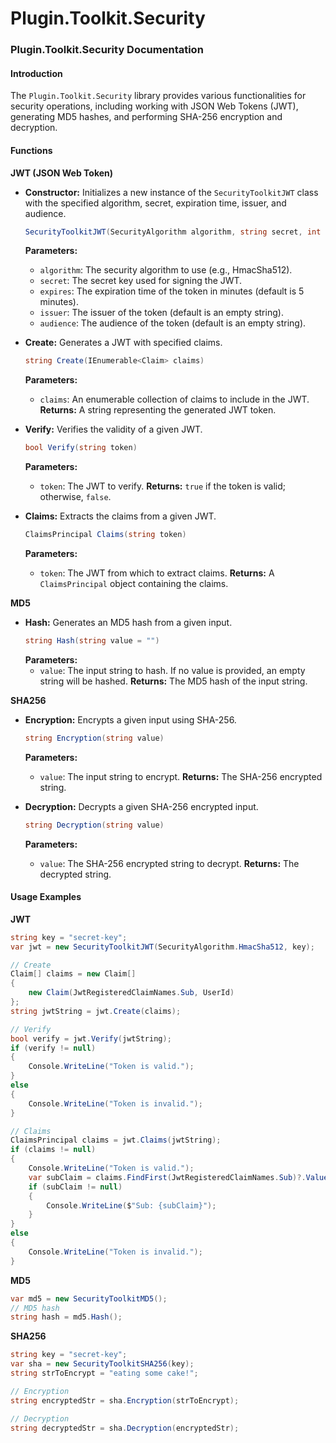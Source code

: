 # Plugin.Toolkit.Security

### Plugin.Toolkit.Security Documentation

#### Introduction
The `Plugin.Toolkit.Security` library provides various functionalities for security operations, including working with JSON Web Tokens (JWT), generating MD5 hashes, and performing SHA-256 encryption and decryption.

#### Functions

**JWT (JSON Web Token)**
   - **Constructor:** Initializes a new instance of the `SecurityToolkitJWT` class with the specified algorithm, secret, expiration time, issuer, and audience.
     ```csharp
     SecurityToolkitJWT(SecurityAlgorithm algorithm, string secret, int expires = 5, string issuer = "", string audience = "")
     ```
     **Parameters:**
     - `algorithm`: The security algorithm to use (e.g., HmacSha512).
     - `secret`: The secret key used for signing the JWT.
     - `expires`: The expiration time of the token in minutes (default is 5 minutes).
     - `issuer`: The issuer of the token (default is an empty string).
     - `audience`: The audience of the token (default is an empty string).

   - **Create:** Generates a JWT with specified claims.
     ```csharp
     string Create(IEnumerable<Claim> claims)
     ```
     **Parameters:**
     - `claims`: An enumerable collection of claims to include in the JWT.
     **Returns:** A string representing the generated JWT token.

   - **Verify:** Verifies the validity of a given JWT.
     ```csharp
     bool Verify(string token)
     ```
     **Parameters:**
     - `token`: The JWT to verify.
     **Returns:** `true` if the token is valid; otherwise, `false`.

   - **Claims:** Extracts the claims from a given JWT.
     ```csharp
     ClaimsPrincipal Claims(string token)
     ```
     **Parameters:**
     - `token`: The JWT from which to extract claims.
     **Returns:** A `ClaimsPrincipal` object containing the claims.

**MD5**
   - **Hash:** Generates an MD5 hash from a given input.
     ```csharp
     string Hash(string value = "")
     ```
     **Parameters:**
     - `value`: The input string to hash. If no value is provided, an empty string will be hashed.
     **Returns:** The MD5 hash of the input string.

**SHA256**
   - **Encryption:** Encrypts a given input using SHA-256.
     ```csharp
     string Encryption(string value)
     ```
     **Parameters:**
     - `value`: The input string to encrypt.
     **Returns:** The SHA-256 encrypted string.

   - **Decryption:** Decrypts a given SHA-256 encrypted input.
     ```csharp
     string Decryption(string value)
     ```
     **Parameters:**
     - `value`: The SHA-256 encrypted string to decrypt.
     **Returns:** The decrypted string.

#### Usage Examples

**JWT**
```csharp
string key = "secret-key";
var jwt = new SecurityToolkitJWT(SecurityAlgorithm.HmacSha512, key);

// Create
Claim[] claims = new Claim[]
{
    new Claim(JwtRegisteredClaimNames.Sub, UserId)
};
string jwtString = jwt.Create(claims);

// Verify
bool verify = jwt.Verify(jwtString);
if (verify != null)
{
    Console.WriteLine("Token is valid.");
}
else
{
    Console.WriteLine("Token is invalid.");
}

// Claims
ClaimsPrincipal claims = jwt.Claims(jwtString);
if (claims != null)
{
    Console.WriteLine("Token is valid.");
    var subClaim = claims.FindFirst(JwtRegisteredClaimNames.Sub)?.Value;
    if (subClaim != null)
    {
        Console.WriteLine($"Sub: {subClaim}");
    }
}
else
{
    Console.WriteLine("Token is invalid.");
}
```

**MD5**
```csharp
var md5 = new SecurityToolkitMD5();
// MD5 hash
string hash = md5.Hash();
```

**SHA256**
```csharp
string key = "secret-key";
var sha = new SecurityToolkitSHA256(key);
string strToEncrypt = "eating some cake!";

// Encryption
string encryptedStr = sha.Encryption(strToEncrypt);

// Decryption
string decryptedStr = sha.Decryption(encryptedStr);
```